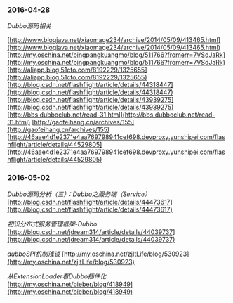 ### 2016-04-28
*Dubbo源码相关*

[http://www.blogjava.net/xiaomage234/archive/2014/05/09/413465.html](http://www.blogjava.net/xiaomage234/archive/2014/05/09/413465.html)
[http://my.oschina.net/pingpangkuangmo/blog/511766?fromerr=7VSdJaRk](http://my.oschina.net/pingpangkuangmo/blog/511766?fromerr=7VSdJaRk)
[http://aliapp.blog.51cto.com/8192229/1325655](http://aliapp.blog.51cto.com/8192229/1325655)
[http://blog.csdn.net/flashflight/article/details/44318447](http://blog.csdn.net/flashflight/article/details/44318447)
[http://blog.csdn.net/flashflight/article/details/43939275](http://blog.csdn.net/flashflight/article/details/43939275)
[http://bbs.dubboclub.net/read-31.html](http://bbs.dubboclub.net/read-31.html)
[http://gaofeihang.cn/archives/155](http://gaofeihang.cn/archives/155)
[http://46aae4d1e2371e4aa769798941cef698.devproxy.yunshipei.com/flashflight/article/details/44529805](http://46aae4d1e2371e4aa769798941cef698.devproxy.yunshipei.com/flashflight/article/details/44529805)

### 2016-05-02
*Dubbo源码分析（三）：Dubbo之服务端（Service）*	[http://blog.csdn.net/flashflight/article/details/44473617](http://blog.csdn.net/flashflight/article/details/44473617)

*初识分布式服务管理框架-Dubbo*	[http://blog.csdn.net/jdream314/article/details/44039737](http://blog.csdn.net/jdream314/article/details/44039737)

*dubboSPI机制浅谈*	[http://my.oschina.net/zjItLife/blog/530923](http://my.oschina.net/zjItLife/blog/530923)

*从ExtensionLoader看Dubbo插件化*	[http://my.oschina.net/bieber/blog/418949](http://my.oschina.net/bieber/blog/418949)